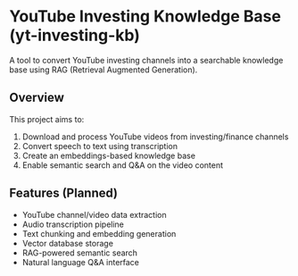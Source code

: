# YouTube Investing Knowledge Base (yt-investing-kb)

A tool to convert YouTube investing channels into a searchable knowledge base using RAG (Retrieval Augmented Generation).

## Overview

This project aims to:
1. Download and process YouTube videos from investing/finance channels
2. Convert speech to text using transcription
3. Create an embeddings-based knowledge base
4. Enable semantic search and Q&A on the video content

## Features (Planned)

- YouTube channel/video data extraction
- Audio transcription pipeline
- Text chunking and embedding generation
- Vector database storage
- RAG-powered semantic search
- Natural language Q&A interface
